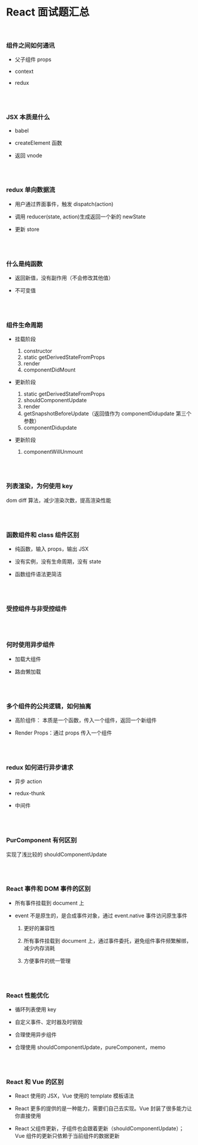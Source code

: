 # React 面试题汇总

</br>

### 组件之间如何通讯

-   父子组件 props

-   context

-   redux

</br>
</br>

### JSX 本质是什么

-   babel

-   createElement 函数

-   返回 vnode

</br>
</br>

### redux 单向数据流

-   用户通过界面事件，触发 dispatch(action)

-   调用 reducer(state, action)生成返回一个新的 newState

-   更新 store

</br>
</br>

### 什么是纯函数

-   返回新值，没有副作用（不会修改其他值）

-   不可变值

</br>
</br>

### 组件生命周期

-   挂载阶段

    1. constructor
    2. static getDerivedStateFromProps
    3. render
    4. componentDidMount

-   更新阶段

    1. static getDerivedStateFromProps
    2. shouldComponentUpdate
    3. render
    4. getSnapshotBeforeUpdate（返回值作为 componentDidupdate 第三个参数）
    5. componentDidupdate

-   更新阶段
    1. componentWillUnmount

</br>
</br>

### 列表渲染，为何使用 key

dom diff 算法，减少渲染次数，提高渲染性能

</br>
</br>

### 函数组件和 class 组件区别

-   纯函数，输入 props，输出 JSX

-   没有实例，没有生命周期，没有 state

-   函数组件语法更简洁

</br>
</br>

### 受控组件与非受控组件

</br>
</br>

### 何时使用异步组件

-   加载大组件

-   路由懒加载

</br>
</br>

### 多个组件的公共逻辑，如何抽离

-   高阶组件： 本质是一个函数，传入一个组件，返回一个新组件

-   Render Props：通过 props 传入一个组件

</br>
</br>

### redux 如何进行异步请求

-   异步 action

-   redux-thunk

-   中间件

</br>
</br>

### PurComponent 有何区别

实现了浅比较的 shouldComponentUpdate

</br>
</br>

### React 事件和 DOM 事件的区别

-   所有事件挂载到 document 上

-   event 不是原生的，是合成事件对象，通过 event.native 事件访问原生事件

    1. 更好的兼容性

    2. 所有事件挂载到 document 上，通过事件委托，避免组件事件频繁解绑，减少内存消耗

    3. 方便事件的统一管理

</br>
</br>

### React 性能优化

-   循环列表使用 key

-   自定义事件、定时器及时销毁

-   合理使用异步组件

-   合理使用 shouldComponentUpdate，pureComponent，memo

</br>
</br>

### React 和 Vue 的区别

-   React 使用的 JSX，Vue 使用的 template 模板语法

-   React 更多的提供的是一种能力，需要们自己去实现。Vue 封装了很多能力让你直接使用

-   React 父组件更新，子组件也会跟着更新（shouldComponentUpdate）；Vue 组件的更新只依赖于当前组件的数据更新

</br>
</br>
